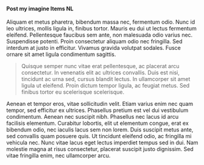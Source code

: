 #### Post my imagine Items NL

Aliquam et metus pharetra, bibendum massa nec, fermentum odio. Nunc id leo ultrices, mollis ligula in, finibus tortor. Mauris eu dui ut lectus fermentum eleifend. Pellentesque faucibus sem ante, non malesuada odio varius nec. Suspendisse potenti. Proin consectetur aliquam odio nec fringilla. Sed interdum at justo in efficitur. Vivamus gravida volutpat sodales. Fusce ornare sit amet ligula condimentum sagittis.

> Quisque semper nunc vitae erat pellentesque, ac placerat arcu consectetur. In venenatis elit ac ultrices convallis. Duis est nisi, tincidunt ac urna sed, cursus blandit lectus. In ullamcorper sit amet ligula ut eleifend. Proin dictum tempor ligula, ac feugiat metus. Sed finibus tortor eu scelerisque scelerisque.

Aenean et tempor eros, vitae sollicitudin velit. Etiam varius enim nec quam tempor, sed efficitur ex ultrices. Phasellus pretium est vel dui vestibulum condimentum. Aenean nec suscipit nibh. Phasellus nec lacus id arcu facilisis elementum. Curabitur lobortis, elit ut elementum congue, erat ex bibendum odio, nec iaculis lacus sem non lorem. Duis suscipit metus ante, sed convallis quam posuere quis. Ut tincidunt eleifend odio, ac fringilla mi vehicula nec. Nunc vitae lacus eget lectus imperdiet tempus sed in dui. Nam molestie magna at risus consectetur, placerat suscipit justo dignissim. Sed vitae fringilla enim, nec ullamcorper arcu.
